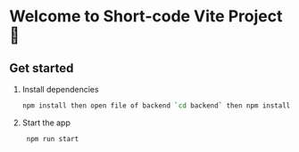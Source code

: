 # Welcome to Short-code Vite Project 👋

## Get started

1. Install dependencies

   ```bash
   npm install then open file of backend `cd backend` then npm install again
   ```

2. Start the app

   ```bash
    npm run start
   ```
